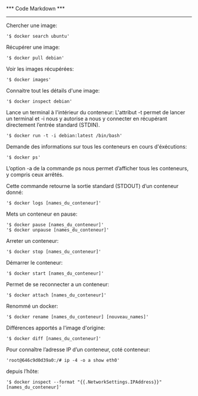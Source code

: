 *** Code Markdown ***
*********************

Chercher une image:

	'$ docker search ubuntu'

Récupérer une image:

	'$ docker pull debian'

Voir les images récupérées:

	'$ docker images'

Connaitre tout les détails d'une image:

	'$ docker inspect debian'

Lance un terminal à l'intérieur du conteneur:
L'attribut -t permet de lancer un terminal et -i nous y autorise a nous y connecter en récupérant directement l’entrée standard (STDIN).

	'$ docker run -t -i debian:latest /bin/bash'

Demande des informations sur tous les conteneurs en cours d'éxécutions:

	'$ docker ps'

L’option -a de la commande ps nous permet d’afficher tous les conteneurs, y compris ceux arrêtés.

Cette commande retourne la sortie standard (STDOUT) d’un conteneur donné:

	'$ docker logs [names_du_conteneur]'

Mets un conteneur en pause:

	'$ docker pause [names_du_conteneur]'
	'$ docker unpause [names_du_conteneur]'

Arreter un conteneur:

	'$ docker stop [names_du_conteneur]'

Démarrer le conteneur:

	'$ docker start [names_du_conteneur]'

Permet de se reconnecter a un conteneur:

	'$ docker attach [names_du_conteneur]'

Renommé un docker:

	'$ docker rename [names_du_conteneur] [nouveau_names]'

Différences apportés a l'image d'origine:

	'$ docker diff [names_du_conteneur]'

Pour connaître l’adresse IP d’un conteneur, coté conteneur:

	'root@646c9d0d39a0:/# ip -4 -o a show eth0'

depuis l’hôte:

	'$ docker inspect --format "{{.NetworkSettings.IPAddress}}" [names_du_conteneur]'


